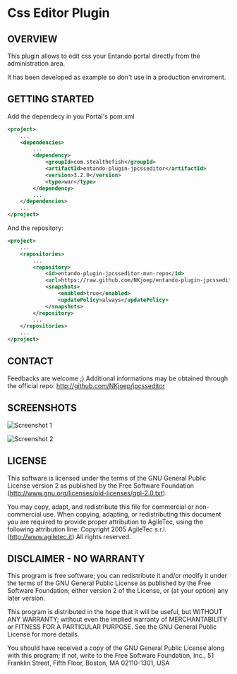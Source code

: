 Css Editor Plugin
==============================




OVERVIEW
--------
This plugin allows to edit css your Entando portal
directly from the administration area.

It has been developed as example so don't use in a production enviroment.




GETTING STARTED
---------------

Add the dependecy in you Portal's pom.xml


````xml
<project>
	...
	<dependencies>
		...
		<dependency>
			<groupId>com.stealthefish</groupId>
			<artifactId>entando-plugin-jpcsseditor</artifactId>
			<version>3.2.0</version>
			<type>war</type>
		</dependency>
		...
	</dependencies>
	...
</project>
````

And the repository:

````xml
<project>
	...
	<repositories>
		...
	    <repository>
	        <id>entando-plugin-jpcsseditor-mvn-repo</id>
	        <url>https://raw.github.com/NKjoep/entando-plugin-jpcsseditor/mvn-repo/</url>
	        <snapshots>
	            <enabled>true</enabled>
	            <updatePolicy>always</updatePolicy>
	        </snapshots>
	    </repository>
	    ...
	</repositories>
	...
</project>
````



CONTACT
-------
Feedbacks are welcome ;)
Additional informations may be obtained through the official repo:
http://github.com/NKjoep/jpcsseditor




SCREENSHOTS
-----------
![Screenshot 1](https://github.com/NKjoep/jpcsseditor/raw/master/shot001.png)

![Screenshot 2](https://github.com/NKjoep/jpcsseditor/raw/master/shot002.png)




LICENSE
--------

This software is licensed under the terms of the
GNU General Public License version 2 as published by the Free Software
Foundation (http://www.gnu.org/licenses/old-licenses/gpl-2.0.txt).

You may copy, adapt, and redistribute this file for commercial
or non-commercial use.
When copying, adapting, or redistributing this document you
are required to provide proper attribution  to AgileTec, using
the following attribution line:
Copyright 2005 AgileTec s.r.l. (http://www.agiletec.it) All rights reserved.





DISCLAIMER - NO WARRANTY
------------------------
This program is free software; you can redistribute it and/or
modify it under the terms of the GNU General Public License
as published by the Free Software Foundation; either version 2
of the License, or (at your option) any later version.

This program is distributed in the hope that it will be useful,
but WITHOUT ANY WARRANTY; without even the implied warranty of
MERCHANTABILITY or FITNESS FOR A PARTICULAR PURPOSE. See the
GNU General Public License for more details.

You should have received a copy of the GNU General Public License
along with this program; if not, write to the Free Software
Foundation, Inc., 51 Franklin Street, Fifth Floor, Boston, MA  02110-1301, USA